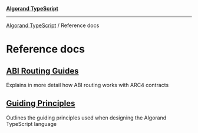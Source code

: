 [**Algorand TypeScript**](../README.md)

***

[Algorand TypeScript](../modules.md) / Reference docs

# Reference docs

## [ABI Routing Guides](documents/ABI-Routing.md)

Explains in more detail how ABI routing works with ARC4 contracts

## [Guiding Principles](documents/Guiding-Principals.md)

Outlines the guiding principles used when designing the Algorand TypeScript language
